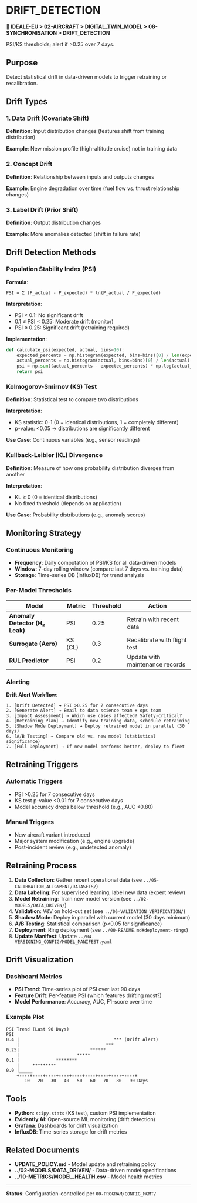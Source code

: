 # DRIFT_DETECTION

**📍 [IDEALE-EU](../../../) > [02-AIRCRAFT](../../) > [DIGITAL_TWIN_MODEL](../) > 08-SYNCHRONISATION > DRIFT_DETECTION**

PSI/KS thresholds; alert if >0.25 over 7 days.

## Purpose

Detect statistical drift in data-driven models to trigger retraining or recalibration.

## Drift Types

### 1. Data Drift (Covariate Shift)
**Definition**: Input distribution changes (features shift from training distribution)

**Example**: New mission profile (high-altitude cruise) not in training data

### 2. Concept Drift
**Definition**: Relationship between inputs and outputs changes

**Example**: Engine degradation over time (fuel flow vs. thrust relationship changes)

### 3. Label Drift (Prior Shift)
**Definition**: Output distribution changes

**Example**: More anomalies detected (shift in failure rate)

## Drift Detection Methods

### Population Stability Index (PSI)

**Formula**:
```
PSI = Σ (P_actual - P_expected) * ln(P_actual / P_expected)
```

**Interpretation**:
- PSI < 0.1: No significant drift
- 0.1 ≤ PSI < 0.25: Moderate drift (monitor)
- PSI ≥ 0.25: Significant drift (retraining required)

**Implementation**:
```python
def calculate_psi(expected, actual, bins=10):
    expected_percents = np.histogram(expected, bins=bins)[0] / len(expected)
    actual_percents = np.histogram(actual, bins=bins)[0] / len(actual)
    psi = np.sum((actual_percents - expected_percents) * np.log(actual_percents / expected_percents))
    return psi
```

### Kolmogorov-Smirnov (KS) Test

**Definition**: Statistical test to compare two distributions

**Interpretation**:
- KS statistic: 0-1 (0 = identical distributions, 1 = completely different)
- p-value: <0.05 → distributions are significantly different

**Use Case**: Continuous variables (e.g., sensor readings)

### Kullback-Leibler (KL) Divergence

**Definition**: Measure of how one probability distribution diverges from another

**Interpretation**:
- KL ≥ 0 (0 = identical distributions)
- No fixed threshold (depends on application)

**Use Case**: Probability distributions (e.g., anomaly scores)

## Monitoring Strategy

### Continuous Monitoring
- **Frequency**: Daily computation of PSI/KS for all data-driven models
- **Window**: 7-day rolling window (compare last 7 days vs. training data)
- **Storage**: Time-series DB (InfluxDB) for trend analysis

### Per-Model Thresholds

| Model | Metric | Threshold | Action |
|-------|--------|-----------|--------|
| **Anomaly Detector (H₂ Leak)** | PSI | 0.25 | Retrain with recent data |
| **Surrogate (Aero)** | KS (CL) | 0.3 | Recalibrate with flight test |
| **RUL Predictor** | PSI | 0.2 | Update with maintenance records |

### Alerting

**Drift Alert Workflow**:
```
1. [Drift Detected] → PSI >0.25 for 7 consecutive days
2. [Generate Alert] → Email to data science team + ops team
3. [Impact Assessment] → Which use cases affected? Safety-critical?
4. [Retraining Plan] → Identify new training data, schedule retraining
5. [Shadow Mode Deployment] → Deploy retrained model in parallel (30 days)
6. [A/B Testing] → Compare old vs. new model (statistical significance)
7. [Full Deployment] → If new model performs better, deploy to fleet
```

## Retraining Triggers

### Automatic Triggers
- PSI >0.25 for 7 consecutive days
- KS test p-value <0.01 for 7 consecutive days
- Model accuracy drops below threshold (e.g., AUC <0.80)

### Manual Triggers
- New aircraft variant introduced
- Major system modification (e.g., engine upgrade)
- Post-incident review (e.g., undetected anomaly)

## Retraining Process

1. **Data Collection**: Gather recent operational data (see `../05-CALIBRATION_ALIGNMENT/DATASETS/`)
2. **Data Labeling**: For supervised learning, label new data (expert review)
3. **Model Retraining**: Train new model version (see `../02-MODELS/DATA_DRIVEN/`)
4. **Validation**: V&V on hold-out set (see `../06-VALIDATION_VERIFICATION/`)
5. **Shadow Mode**: Deploy in parallel with current model (30 days minimum)
6. **A/B Testing**: Statistical comparison (p<0.05 for significance)
7. **Deployment**: Ring deployment (see `../00-README.md#deployment-rings`)
8. **Update Manifest**: Update `../04-VERSIONING_CONFIG/MODEL_MANIFEST.yaml`

## Drift Visualization

### Dashboard Metrics
- **PSI Trend**: Time-series plot of PSI over last 90 days
- **Feature Drift**: Per-feature PSI (which features drifting most?)
- **Model Performance**: Accuracy, AUC, F1-score over time

### Example Plot
```
PSI Trend (Last 90 Days)
PSI
0.4 |                                    *** (Drift Alert)
    |                                 ***
0.25|                           ******
    |                      *****
0.1 |              ********
    |     *********
0.0 |_____
    +----+----+----+----+----+----+----+----+----+
       10   20   30   40   50   60   70   80   90 Days
```

## Tools

- **Python**: `scipy.stats` (KS test), custom PSI implementation
- **Evidently AI**: Open-source ML monitoring (drift detection)
- **Grafana**: Dashboards for drift visualization
- **InfluxDB**: Time-series storage for drift metrics

## Related Documents

- **UPDATE_POLICY.md** - Model update and retraining policy
- **../02-MODELS/DATA_DRIVEN/** - Data-driven model specifications
- **../10-METRICS/MODEL_HEALTH.csv** - Model health metrics

---

**Status**: Configuration-controlled per `00-PROGRAM/CONFIG_MGMT/`
